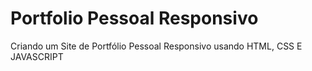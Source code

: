 # Portfolio Pessoal Responsivo

Criando um Site de Portfólio Pessoal Responsivo usando HTML, CSS E JAVASCRIPT
